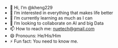- 👋 Hi, I’m @kheng229
- 👀 I’m interested in everything that makes life better
- 🌱 I’m currently learning as much as I can
- 💞️ I’m looking to collaborate on AI and big Data
- 📫 How to reach me: nuetech@gmail.com
- 😄 Pronouns: He/His/Him
- ⚡ Fun fact: You need to know me.

<!---
kheng229/kheng229 is a ✨ special ✨ repository because its `README.md` (this file) appears on your GitHub profile.
You can click the Preview link to take a look at your changes.
--->
